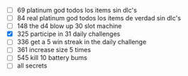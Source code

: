 - [ ] 69 platinum god todos los items sin dlc's
- [ ] 84 real platinum god todos los items de verdad sin dlc's
- [ ] 148 the d4 blow up 30 slot machine
- [x] 325 participe in 31 daily challenges
- [ ] 336 get a 5 win streak in the daily challenge
- [ ] 361 increase size 5 times
- [ ] 545 kill 10 battery bums
- [ ] all secrets